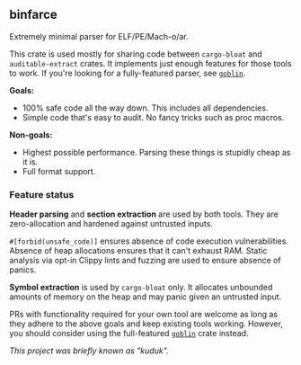 ## binfarce

Extremely minimal parser for ELF/PE/Mach-o/ar.

This crate is used mostly for sharing code between `cargo-bloat` and `auditable-extract` crates. It implements just enough features for those tools to work. If you're looking for a fully-featured parser, see [`goblin`](https://crates.io/crates/goblin).

**Goals:**

 - 100% safe code all the way down. This includes all dependencies.
 - Simple code that's easy to audit. No fancy tricks such as proc macros.

**Non-goals:**

 - Highest possible performance. Parsing these things is stupidly cheap as it is.
 - Full format support.

### Feature status

**Header parsing** and **section extraction** are used by both tools. They are zero-allocation and hardened against untrusted inputs. 

`#[forbid(unsafe_code)]` ensures absence of code execution vulnerabilities. Absence of heap allocations ensures that it can't exhaust RAM. Static analysis via opt-in Clippy lints and fuzzing are used to ensure absence of panics.

**Symbol extraction** is used by `cargo-bloat` only. It allocates unbounded amounts of memory on the heap and may panic given an untrusted input.

PRs with functionality required for your own tool are welcome as long as they adhere to the above goals and keep existing tools working. However, you should consider using the full-featured [`goblin`](https://crates.io/crates/goblin) crate instead.

_This project was briefly known as "kuduk"._
